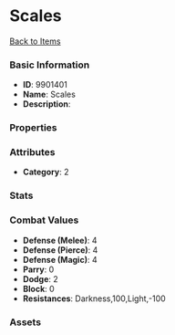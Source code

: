 # Scales



[Back to Items](../items.md)

### Basic Information

- **ID**: 9901401
- **Name**: Scales
- **Description**: 

### Properties


### Attributes

- **Category**: 2

### Stats


### Combat Values

- **Defense (Melee)**: 4
- **Defense (Pierce)**: 4
- **Defense (Magic)**: 4
- **Parry**: 0
- **Dodge**: 2
- **Block**: 0
- **Resistances**: Darkness,100,Light,-100

### Assets


